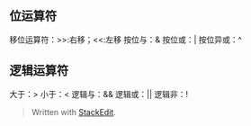 ## 位运算符
移位运算符：>>:右移；<<:左移
按位与：&
按位或：|
按位异或：^
## 逻辑运算符
大于：>
小于：<
逻辑与：&&
逻辑或：||
逻辑非：!

> Written with [StackEdit](https://stackedit.io/).
<!--stackedit_data:
eyJoaXN0b3J5IjpbLTI3ODM2NTA3MV19
-->